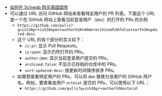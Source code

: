 - [如何在 Schwab 购买美国国债](https://www.schwab.com/content/how-to-buy-treasuries)
- 可以通过 URL 访问 GitHub 网站来查看特定用户的 PR 列表。下面这个 URL 是一个在 GitHub 网站上查看当前登录用户（`@me`）的打开的 PRs 的示例
	- `https://github.com/pulls?q=is%3Apr+is%3Aopen+author%3A%40me+archived%3Afalse+sort%3Aupdated-desc`
	- 这个 URL 的各个部分的含义如下：
		- `is:pr`: 显示 Pull Requests。
		- `is:open`: 显示仍然打开的 PRs。
		- `author:@me`: 显示当前登录用户提交的 PRs。
		- `archived:false`: 不显示已存档的仓库中的 PRs。
		- `sort:updated-desc`: 按更新时间降序排序 PRs。
	- 如果想查看特定用户的 PRs，可以将 `@me` 替换为该用户的 GitHub 用户名。例如，要查看由用户 `octocat` 提交的 PRs，可以使用以下 URL：
		- `https://github.com/pulls?q=is%3Apr+author%3Aoctocat`